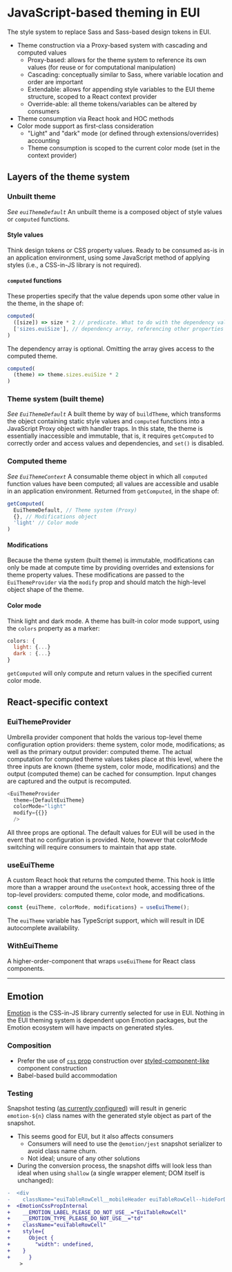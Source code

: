 # JavaScript-based theming in EUI

The style system to replace Sass and Sass-based design tokens in EUI.

* Theme construction via a Proxy-based system with cascading and computed values
  * Proxy-based: allows for the theme system to reference its own values (for reuse or for computational manipulation)
  * Cascading: conceptually similar to Sass, where variable location and order are important
  * Extendable: allows for appending style variables to the EUI theme structure, scoped to a React context provider
  * Override-able: all theme tokens/variables can be altered by consumers
* Theme consumption via React hook and HOC methods
* Color mode support as first-class consideration
  * "Light" and "dark" mode (or defined through extensions/overrides) accounting
  * Theme consumption is scoped to the current color mode (set in the context provider)


## Layers of the theme system

### Unbuilt theme

_See `euiThemeDefault`_
An unbuilt theme is a composed object of style values or `computed` functions.

#### Style values

Think design tokens or CSS property values. Ready to be consumed as-is in an application environment, using some JavaScript method of applying styles (i.e., a CSS-in-JS library is not required).

#### `computed` functions

These properties specify that the value depends upon some other value in the theme, in the shape of:

```js
computed(
  ([size]) => size * 2 // predicate. What to do with the dependency values,
  ['sizes.euiSize'], // dependency array, referencing other properties in the theme object
)
```

The dependency array is optional. Omitting the array gives access to the computed theme.

```js
computed(
  (theme) => theme.sizes.euiSize * 2
)
```

### Theme system (built theme)

_See `EuiThemeDefault`_
A built theme by way of `buildTheme`, which transforms the object containing static style values and `computed` functions into a JavaScript Proxy object with handler traps. In this state, the theme is essentially inaccessible and immutable, that is, it requires `getComputed` to correctly order and access values and dependencies, and `set()` is disabled.

### Computed theme

_See `EuiThemeContext`_
A consumable theme object in which all `computed` function values have been computed; all values are accessible and usable in an application environment.
Returned from `getComputed`, in the shape of:

```js
getComputed(
  EuiThemeDefault, // Theme system (Proxy)
  {}, // Modifications object
  'light' // Color mode
)
```

#### Modifications

Because the theme system (built theme) is immutable, modifications can only be made at compute time by providing overrides and extensions for theme property values. These modifications are passed to the `EuiThemeProvider` via the `modify` prop and should match the high-level object shape of the theme. 

#### Color mode

Think light and dark mode. A theme has built-in color mode support, using the `colors` property as a marker:

```js
colors: {
  light: {...}
  dark : {...}
}
```
`getComputed` will only compute and return values in the specified current color mode.


## React-specific context

### EuiThemeProvider

Umbrella provider component that holds the various top-level theme configuration option providers: theme system, color mode, modifications; as well as the primary output provider: computed theme.
The actual computation for computed theme values takes place at this level, where the three inputs are known (theme system, color mode, modifications) and the output (computed theme) can be cached for consumption. Input changes are captured and the output is recomputed.

```js
<EuiThemeProvider
  theme={DefaultEuiTheme}
  colorMode="light"
  modify={{}}
  />
```

All three props are optional. The default values for EUI will be used in the event that no configuration is provided. Note, however that colorMode switching will require consumers to maintain that app state.

### useEuiTheme

A custom React hook that returns the computed theme. This hook is little more than a wrapper around the `useContext` hook, accessing three of the top-level providers: computed theme, color mode, and modifications.

```js
const {euiTheme, colorMode, modifications} = useEuiTheme();
```

The `euiTheme` variable has TypeScript support, which will result in IDE autocomplete availability.

### WithEuiTheme
A higher-order-component that wraps `useEuiTheme` for React class components.


___


## Emotion

[Emotion](https://emotion.sh/docs/introduction) is the CSS-in-JS library currently selected for use in EUI. Nothing in the EUI theming system is dependent upon Emotion packages, but the Emotion ecosystem will have impacts on generated styles.

### Composition

* Prefer the use of [`css` prop](https://emotion.sh/docs/css-prop) construction over [styled-component-like](https://emotion.sh/docs/styled) component construction
* Babel-based build accommodation

### Testing

Snapshot testing ([as currently configured](https://emotion.sh/docs/testing#writing-a-test)) will result in generic `emotion-${n}` class names with the generated style object as part of the snapshot.

* This seems good for EUI, but it also affects consumers
  * Consumers will need to use the `@emotion/jest` snapshot serializer to avoid class name churn.
  * Not ideal; unsure of any other solutions
* During the conversion process, the snapshot diffs will look less than ideal when using `shallow` (a single wrapper element; DOM itself is unchanged):

```diff
-  <div
-    className="euiTableRowCell__mobileHeader euiTableRowCell--hideForDesktop"
+  <EmotionCssPropInternal
+    __EMOTION_LABEL_PLEASE_DO_NOT_USE__="EuiTableRowCell"
+    __EMOTION_TYPE_PLEASE_DO_NOT_USE__="td"
+    className="euiTableRowCell"
+    style={
+      Object {
+        "width": undefined,
+    }
+      }
    >
```
